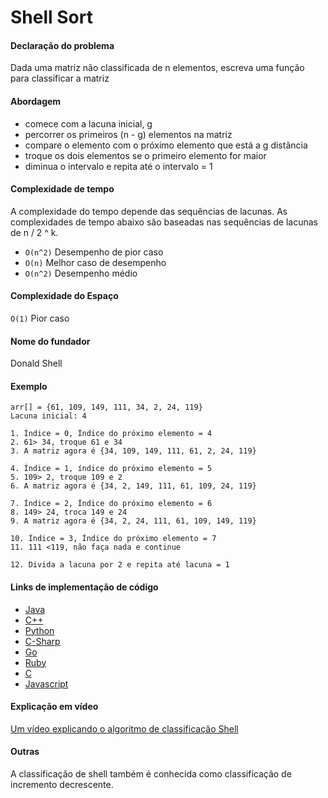 # Shell Sort

#### Declaração do problema

Dada uma matriz não classificada de n elementos, escreva uma função para classificar a matriz

#### Abordagem

- comece com a lacuna inicial, g
- percorrer os primeiros (n - g) elementos na matriz
- compare o elemento com o próximo elemento que está a g distância
- troque os dois elementos se o primeiro elemento for maior
- diminua o intervalo e repita até o intervalo = 1

#### Complexidade de tempo
A complexidade do tempo depende das sequências de lacunas.
As complexidades de tempo abaixo são baseadas nas sequências de lacunas de n / 2 ^ k.

- `O(n^2)` Desempenho de pior caso
- `O(n)` Melhor caso de desempenho
- `O(n^2)` Desempenho médio

#### Complexidade do Espaço

`O(1)` Pior caso

#### Nome do fundador

Donald Shell

#### Exemplo

```
arr[] = {61, 109, 149, 111, 34, 2, 24, 119}
Lacuna inicial: 4

1. Índice = 0, Índice do próximo elemento = 4
2. 61> 34, troque 61 e 34
3. A matriz agora é {34, 109, 149, 111, 61, 2, 24, 119}

4. Índice = 1, índice do próximo elemento = 5
5. 109> 2, troque 109 e 2
6. A matriz agora é {34, 2, 149, 111, 61, 109, 24, 119}

7. Índice = 2, Índice do próximo elemento = 6
8. 149> 24, troca 149 e 24
9. A matriz agora é {34, 2, 24, 111, 61, 109, 149, 119}

10. Índice = 3, Índice do próximo elemento = 7
11. 111 <119, não faça nada e continue

12. Divida a lacuna por 2 e repita até lacuna = 1
```

#### Links de implementação de código

- [Java](https://github.com/TheAlgorithms/Java/blob/master/Sorts/ShellSort.java)
- [C++](https://github.com/TheAlgorithms/C-Plus-Plus/blob/master/Sorting/Shell%20Sort.cpp)
- [Python](https://github.com/TheAlgorithms/Python/blob/master/sorts/shell_sort.py)
- [C-Sharp](https://github.com/TheAlgorithms/C-Sharp/blob/master/sorts/shell_sort.cs)
- [Go](https://github.com/TheAlgorithms/Go/blob/master/sorts/shell_sort.go)
- [Ruby](https://github.com/TheAlgorithms/Ruby/blob/master/Sorting/shell_sort.rb)
- [C](https://github.com/TheAlgorithms/C/blob/master/sorting/shellSort.c)
- [Javascript](https://github.com/TheAlgorithms/Javascript/blob/master/Sorts/shellSort.js)

#### Explicação em vídeo

[Um vídeo explicando o algoritmo de classificação Shell](https://www.youtube.com/watch?v=H8NiFkGu2PY)

#### Outras

A classificação de shell também é conhecida como classificação de incremento decrescente.

